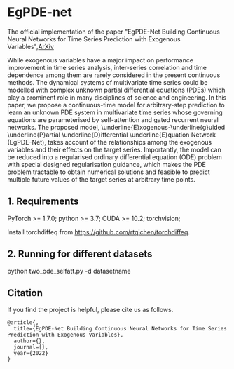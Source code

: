# EgPDE-net
The official implementation of the paper "EgPDE-Net Building Continuous Neural Networks for Time Series Prediction with Exogenous Variables",[ArXiv](https://arxiv.org/abs/2208.01913)

While exogenous variables have a major impact on performance improvement in time series analysis, inter-series correlation and time dependence among them are rarely considered in the present continuous methods. The dynamical systems of multivariate time series could be modelled with complex unknown partial differential equations (PDEs) which play a prominent role in many disciplines of science and engineering. In this paper, we propose a continuous-time model for arbitrary-step prediction to learn an unknown PDE system in multivariate time series whose governing equations are parameterised by self-attention and gated recurrent neural networks. The proposed model, \underline{E}xogenous-\underline{g}uided \underline{P}artial \underline{D}ifferential \underline{E}quation Network (EgPDE-Net), takes account of the relationships among the exogenous variables and their effects on the target series. Importantly, the model can be reduced into a regularised ordinary differential equation (ODE) problem with special designed regularisation guidance, which makes the PDE problem tractable to obtain numerical solutions and feasible to predict multiple future values of the target series at arbitrary time points.

## 1. Requirements
PyTorch >= 1.7.0;
python >= 3.7;
CUDA >= 10.2;
torchvision;

Install torchdiffeq from https://github.com/rtqichen/torchdiffeq.

## 2. Running for different datasets
python two_ode_selfatt.py -d datasetname


## Citation
If you find the project is helpful, please cite us as follows.
```
@article{,
  title={EgPDE-Net Building Continuous Neural Networks for Time Series Prediction with Exogenous Variables},
  author={},
  journal={},
  year={2022}
}
```
